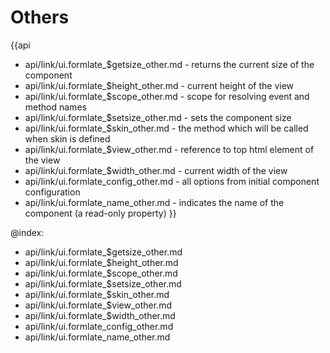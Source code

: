Others
=======

{{api
- api/link/ui.formlate_$getsize_other.md - returns the current size of the component
- api/link/ui.formlate_$height_other.md - current height of the view
- api/link/ui.formlate_$scope_other.md - scope for resolving event and method names
- api/link/ui.formlate_$setsize_other.md - sets the component size
- api/link/ui.formlate_$skin_other.md - the method which will be called when skin is defined
- api/link/ui.formlate_$view_other.md - reference to top html element of the view
- api/link/ui.formlate_$width_other.md - current width of the view
- api/link/ui.formlate_config_other.md - all options from initial component configuration
- api/link/ui.formlate_name_other.md - indicates the name of the component (a read-only property)
}}

@index:
- api/link/ui.formlate_$getsize_other.md
- api/link/ui.formlate_$height_other.md
- api/link/ui.formlate_$scope_other.md
- api/link/ui.formlate_$setsize_other.md
- api/link/ui.formlate_$skin_other.md
- api/link/ui.formlate_$view_other.md
- api/link/ui.formlate_$width_other.md
- api/link/ui.formlate_config_other.md
- api/link/ui.formlate_name_other.md


